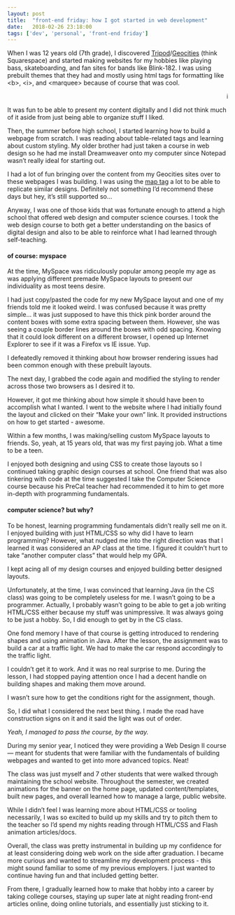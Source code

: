 ```yaml
---
layout: post
title:  "front-end friday: how I got started in web development"
date:   2018-02-26 23:18:00
tags: ['dev', 'personal', 'front-end friday']
---
```


When I was 12 years old (7th grade), I discovered <a href="http://www.tripod.lycos.com/" rel="noopener" target="_blank">Tripod</a>/<a href="https://mashable.com/2009/04/23/geocities-shutdown/" rel="noopener" target="_blank">Geocities</a> (think Squarespace) and started making websites for my hobbies like playing bass, skateboarding, and fan sites for bands like Blink-182. I was using prebuilt themes that they had and mostly using html tags for formatting like <span class="code-inline">&lt;b&gt;</span>, <span class="code-inline">&lt;i&gt;</span>, and <span class="code-inline">&lt;marquee&gt;</span> because of course that was cool. 

<marquee direction="left" behavior="slide">it's still cool, right?</marquee>

It was fun to be able to present my content digitally and I did not think much of it aside from just being able to organize stuff I liked.

Then, the summer before high school, I started learning how to build a webpage from scratch. I was reading about table-related tags and learning about custom styling. My older brother had just taken a course in web design so he had me install Dreamweaver onto my computer since Notepad wasn’t really ideal for starting out.

I had a lot of fun bringing over the content from my Geocities sites over to these webpages I was building. I was using the <a href="https://developer.mozilla.org/en-US/docs/Web/HTML/Element/map" rel="noopener" target="_blank">map tag</a> a lot to be able to replicate similar designs. Definitely not something I’d recommend these days but hey, it’s still supported so...

Anyway, I was one of those kids that was fortunate enough to attend a high school that offered web design and computer science courses. I took the web design course to both get a better understanding on the basics of digital design and also to be able to reinforce what I had learned through self-teaching. 

#### of course: myspace

At the time, MySpace was ridiculously popular among people my age as was applying different premade MySpace layouts to present our individuality as most teens desire.

I had just copy/pasted the code for my new MySpace layout and one of my friends told me it looked weird. I was confused because it was pretty simple… it was just supposed to have this thick pink border around the content boxes with some extra spacing between them. However, she was seeing a couple border lines around the boxes with odd spacing. Knowing that it could look different on a different browser, I opened up Internet Explorer to see if it was a Firefox vs IE issue. Yup.

I defeatedly removed it thinking about how browser rendering issues had been common enough with these prebuilt layouts. 

The next day, I grabbed the code again and modified the styling to render across those two browsers as I desired it to. 

However, it got me thinking about how simple it should have been to accomplish what I wanted. I went to the website where I had initially found the layout and clicked on their “Make your own” link. It provided instructions on how to get started - awesome. 

Within a few months, I was making/selling custom MySpace layouts to friends. So, yeah, at 15 years old, that was my first paying job. What a time to be a teen.

I enjoyed both designing and using CSS to create those layouts so I continued taking graphic design courses at school. One friend that was also tinkering with code at the time suggested I take the Computer Science course because his PreCal teacher had recommended it to him to get more in-depth with programming fundamentals.

#### computer science? but why?

To be honest, learning programming fundamentals didn’t really sell me on it. I enjoyed building with just HTML/CSS so why did I have to learn programming? However, what nudged me into the right direction was that I learned it was considered an AP class at the time. I figured it couldn’t hurt to take “another computer class” that would help my GPA.

I kept acing all of my design courses and enjoyed building better designed layouts.

Unfortunately, at the time, I was convinced that learning Java (in the CS class) was going to be completely useless for me. I wasn’t going to be a programmer. Actually, I probably wasn’t going to be able to get a job writing HTML/CSS either because my stuff was unimpressive. It was always going to be just a hobby. So, I did enough to get by in the CS class. 

One fond memory I have of that course is getting introduced to rendering shapes and using animation in Java. After the lesson, the assignment was to build a car at a traffic light. We had to make the car respond accordingly to the traffic light. 

I couldn’t get it to work. And it was no real surprise to me. During the lesson, I had stopped paying attention once I had a decent handle on building shapes and making them move around. 

I wasn’t sure how to get the conditions right for the assignment, though.

So, I did what I considered the next best thing. I made the road have construction signs on it and it said the light was out of order.

_Yeah, I managed to pass the course, by the way._

During my senior year, I noticed they were providing a Web Design II course — meant for students that were familiar with the fundamentals of building webpages and wanted to get into more advanced topics. Neat! 

The class was just myself and 7 other students that were walked through maintaining the school website. Throughout the semester, we created animations for the banner on the home page, updated content/templates, built new pages, and overall learned how to manage a large, public website.

While I didn’t feel I was learning more about HTML/CSS or tooling necessarily, I was so excited to build up my skills and try to pitch them to the teacher so I’d spend my nights reading through HTML/CSS and Flash animation articles/docs. 

Overall, the class was pretty instrumental in building up my confidence for at least considering doing web work on the side after graduation. I became more curious and wanted to streamline my development process - this might sound familiar to some of my previous employers. I just wanted to continue having fun and that included getting better.

From there, I gradually learned how to make that hobby into a career by taking college courses, staying up super late at night reading front-end articles online, doing online tutorials, and essentially just sticking to it. 